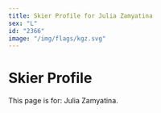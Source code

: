 ```yaml
---
title: Skier Profile for Julia Zamyatina
sex: "L"
id: "2366"
image: "/img/flags/kgz.svg" 
---
```


# Skier Profile

This page is for: Julia Zamyatina.
    